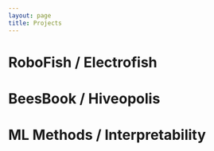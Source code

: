 ```yaml
---
layout: page
title: Projects
---
```


# RoboFish / Electrofish

# BeesBook / Hiveopolis

# ML Methods / Interpretability
